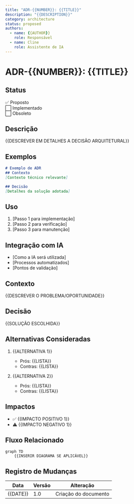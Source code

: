 ```yaml
---
title: "ADR-{{NUMBER}}: {{TITLE}}"
description: "{{DESCRIPTION}}"
category: architecture
status: proposed
authors:
  - name: {{AUTHOR}}
    role: Responsável
  - name: Cline
    role: Assistente de IA
---
```


<!-- TEMPLATE: adr-template-v2.md -->

# ADR-{{NUMBER}}: {{TITLE}}

## Status
✅ Proposto  
⬜ Implementado  
⬜ Obsoleto

## Descrição
{{DESCREVER EM DETALHES A DECISÃO ARQUITETURAL}}

## Exemplos
```markdown
# Exemplo de ADR
## Contexto
[Contexto técnico relevante]

## Decisão
[Detalhes da solução adotada]
```

## Uso
1. [Passo 1 para implementação]
2. [Passo 2 para verificação]
3. [Passo 3 para manutenção]

## Integração com IA
- [Como a IA será utilizada]
- [Processos automatizados]
- [Pontos de validação]

## Contexto
{{DESCREVER O PROBLEMA/OPORTUNIDADE}}

## Decisão
{{SOLUÇÃO ESCOLHIDA}}

## Alternativas Consideradas
1. {{ALTERNATIVA 1}}
   - Prós: {{LISTA}}
   - Contras: {{LISTA}}

2. {{ALTERNATIVA 2}}
   - Prós: {{LISTA}}
   - Contras: {{LISTA}}

## Impactos
- ✅ {{IMPACTO POSITIVO 1}}
- ⚠️ {{IMPACTO NEGATIVO 1}}

## Fluxo Relacionado
```mermaid
graph TD
    {{INSERIR DIAGRAMA SE APLICÁVEL}}
```

## Registro de Mudanças
| Data       | Versão | Alteração               |
|------------|--------|-------------------------|
| {{DATE}}   | 1.0    | Criação do documento    |

<!-- IA-METADATA: {"type": "adr_template", "version": "2.0"} -->
